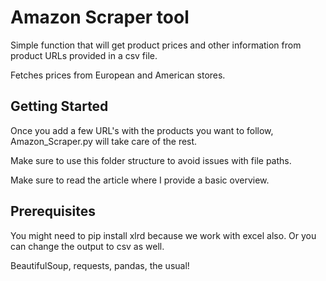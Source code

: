# Amazon Scraper tool

Simple function that will get product prices and other information from product URLs provided in a csv file.

Fetches prices from European and American stores.


## Getting Started

Once you add a few URL's with the products you want to follow, Amazon_Scraper.py will take care of the rest.

Make sure to use this folder structure to avoid issues with file paths.

Make sure to read the article where I provide a basic overview.


## Prerequisites

You might need to pip install xlrd because we work with excel also. Or you can change the output to csv as well.

BeautifulSoup, requests, pandas, the usual!
